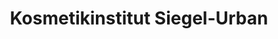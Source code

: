 ---
title: "Kosmetikinstitut Siegel-Urban"
url: /mannheim/kosmetikinstitut-siegel-urban/
shop: Kosmetik
---